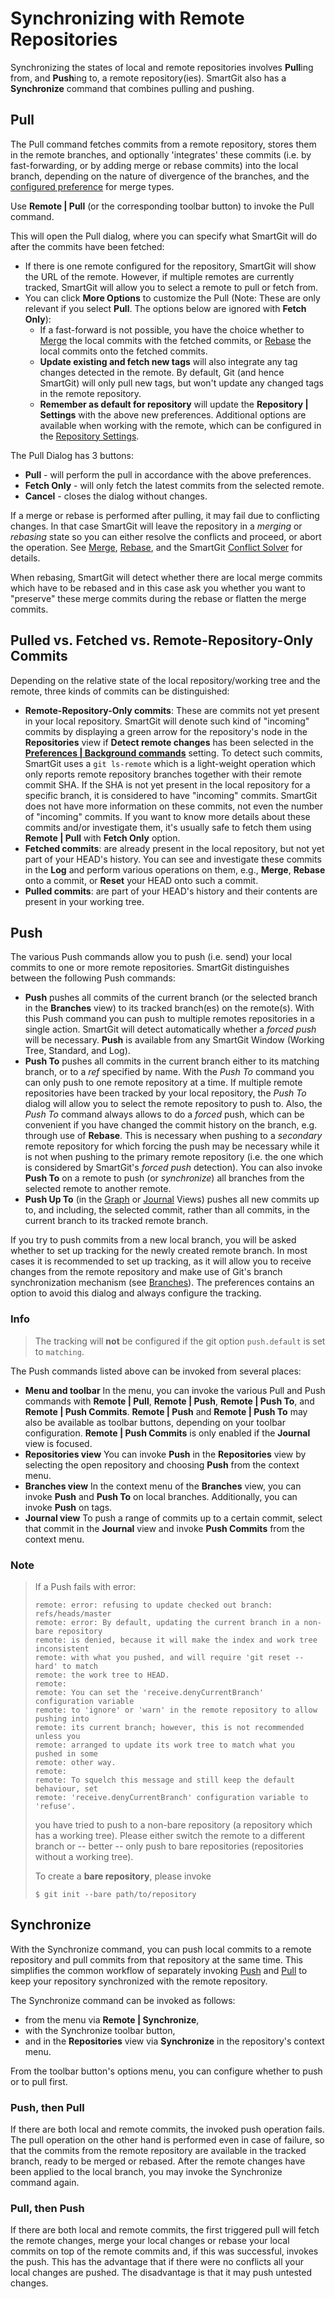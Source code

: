 # Synchronizing with Remote Repositories

Synchronizing the states of local and remote repositories involves **Pull**ing from, and **Push**ing to, a remote repository(ies).
SmartGit also has a **Synchronize** command that combines pulling and pushing.

## Pull

The Pull command fetches commits from a remote repository, stores them in the remote branches, and optionally 'integrates' these commits (i.e. by fast-forwarding, or by adding merge or rebase commits) into the local branch, depending on the nature of divergence of the branches, and the [configured preference](Repository-Settings.md#fetch-and-pull) for merge types.

Use **Remote \| Pull** (or the corresponding toolbar button) to invoke the Pull command.

This will open the Pull dialog, where you can specify what SmartGit will do after the commits have been fetched:

- If there is one remote configured for the repository, SmartGit will show the URL of the remote.
  However, if multiple remotes are currently tracked, SmartGit will allow you to select a remote to pull or fetch from.
- You can click **More Options** to customize the Pull (Note: These are only relevant if you select **Pull**. The options below are ignored with **Fetch Only**):
    - If a fast-forward is not possible, you have the choice whether to [Merge](../Branch/Merge.md) the local commits with the fetched commits, or [Rebase](../Branch/Rebase.md) the local commits onto the fetched commits.
    - **Update existing and fetch new tags** will also integrate any tag changes detected in the remote.
      By default, Git (and hence SmartGit) will only pull new tags, but won't update any changed tags in the remote repository.
    - **Remember as default for repository** will update the **Repository \| Settings** with the above new preferences. Additional options are available when working with the remote, which can be configured in the [Repository Settings](Repository-Settings.md).

The Pull Dialog has 3 buttons:

- **Pull** - will perform the pull in accordance with the above preferences.
- **Fetch Only** - will only fetch the latest commits from the selected remote.
- **Cancel** - closes the dialog without changes.

If a merge or rebase is performed after pulling, it may fail due to conflicting changes.
In that case SmartGit will leave the repository in a *merging* or *rebasing* state so you can either resolve the conflicts and proceed, or abort the operation.
See [Merge](../Branch/Merge.md), [Rebase](../Branch/Rebase.md), and the SmartGit [Conflict Solver](../Branch/Conflict-Solver.md) for details.

When rebasing, SmartGit will detect whether there are local merge commits which have to be rebased and in this case ask you whether you want to "preserve" these merge commits during the rebase or flatten the merge commits.

## Pulled vs. Fetched vs. Remote-Repository-Only Commits

Depending on the relative state of the local repository/working tree and the remote, three kinds of commits can be distinguished:

- **Remote-Repository-Only commits**: These are commits not yet present in your local repository.
  SmartGit will denote such kind of "incoming" commits by displaying a green arrow for the repository's node in the **Repositories** view if **Detect remote changes** has been selected in the [**Preferences \| Background commands**](../Preferences/Commands.md#background-commands) setting.
  To detect such commits, SmartGit uses a `git ls-remote` which is a light-weight operation which only reports remote repository branches together with their remote commit SHA.
  If the SHA is not yet present in the local repository for a specific branch, it is considered to have "incoming" commits.
  SmartGit does not have more information on these commits, not even the number of "incoming" commits.
  If you want to know more details about these commits and/or investigate them, it's usually safe to fetch them using **Remote \| Pull** with **Fetch Only** option.
- **Fetched commits**: are already present in the local repository, but not yet part of your HEAD's history.
  You can see and investigate these commits in the **Log** and perform various operations on them, e.g., **Merge**, **Rebase** onto a commit, or **Reset** your HEAD onto such a commit.
- **Pulled commits**: are part of your HEAD's history and their contents are present in your working tree.

## Push

The various Push commands allow you to push (i.e. send) your local commits to one or more remote repositories.
SmartGit distinguishes between the following Push commands:

- **Push** pushes all commits of the current branch (or the selected branch in the **Branches** view) to its tracked branch(es) on the remote(s).
  With this Push command you can push to multiple remotes repositories in a single action.
  SmartGit will detect automatically whether a *forced push* will be necessary.
  **Push** is available from any SmartGit Window (Working Tree, Standard, and Log).
- **Push To** pushes all commits in the current branch either to its matching branch, or to a *ref* specified by name.
  With the *Push To* command you can only push to one remote repository at a time.
  If multiple remote repositories have been tracked by your local repository, the *Push To* dialog will allow you to select the remote repository to push to.
  Also, the *Push To* command always allows to do a *forced* push, which can be convenient if you have changed the commit history on the branch, e.g. through use of **Rebase**.
  This is necessary when pushing to a *secondary* remote repository for which forcing the push may be necessary while it is not when pushing to the primary remote repository (i.e. the one which is considered by SmartGit's *forced push* detection).
  You can also invoke **Push To** on a remote to push (or *synchronize*) all branches from the selected remote to another remote.
- **Push Up To** (in the [Graph](../Graph-View.md) or [Journal](../Journal-View.md) Views) pushes all new commits up to, and including, the selected commit, rather than all commits, in the current branch to its tracked remote branch.

If you try to push commits from a new local branch, you will be asked whether to set up tracking for the newly created remote branch.
In most cases it is recommended to set up tracking, as it will allow you to receive changes from the remote repository and make use of Git's branch synchronization mechanism (see [Branches](../Branch/index.md)).
The preferences contains an option to avoid this dialog and always configure the tracking.

### Info

> The tracking will **not** be configured if the git option `push.default` is set to `matching`.

The Push commands listed above can be invoked from several places:

- **Menu and toolbar** In the menu, you can invoke the various Pull and Push commands with **Remote \| Pull**, **Remote \| Push**, **Remote \| Push To**, and **Remote \| Push Commits**.
  **Remote \| Push** and **Remote \| Push To** may also be available as toolbar buttons, depending on your toolbar configuration.
  **Remote \| Push Commits** is only enabled if the **Journal** view is focused.
- **Repositories view** You can invoke **Push** in the **Repositories** view by selecting the open repository and choosing **Push** from the context menu.
- **Branches view** In the context menu of the **Branches** view, you can invoke **Push** and **Push To** on local branches.
  Additionally, you can invoke **Push** on tags.
- **Journal view** To push a range of commits up to a certain commit, select that commit in the **Journal** view and invoke **Push Commits** from the context menu.

### Note

> If a Push fails with error:
>
>
>
>
> ``` text
> remote: error: refusing to update checked out branch: refs/heads/master
> remote: error: By default, updating the current branch in a non-bare repository
> remote: is denied, because it will make the index and work tree inconsistent
> remote: with what you pushed, and will require 'git reset --hard' to match
> remote: the work tree to HEAD.
> remote:
> remote: You can set the 'receive.denyCurrentBranch' configuration variable
> remote: to 'ignore' or 'warn' in the remote repository to allow pushing into
> remote: its current branch; however, this is not recommended unless you
> remote: arranged to update its work tree to match what you pushed in some
> remote: other way.
> remote:
> remote: To squelch this message and still keep the default behaviour, set
> remote: 'receive.denyCurrentBranch' configuration variable to 'refuse'.
> ```
>
>
>
> you have tried to push to a non-bare repository (a repository which has a working tree).
> Please either switch the remote to a different branch or -- better -- only push to bare repositories (repositories without a working tree).
>
> To create a **bare repository**, please invoke
>
> `$ git init --bare path/to/repository`

## Synchronize

With the Synchronize command, you can push local commits to a remote repository and pull commits from that repository at the same time.
This simplifies the common workflow of separately invoking [Push](#push) and [Pull](#pull) to keep your repository synchronized with the remote repository.

The Synchronize command can be invoked as follows:

- from the menu via **Remote \| Synchronize**, 
- with the Synchronize toolbar button, 
- and in the **Repositories** view via **Synchronize** in the repository's context menu.

From the toolbar button's options menu, you can configure whether to push or to pull first.

### Push, then Pull

If there are both local and remote commits, the invoked push operation fails.
The pull operation on the other hand is performed even in case of failure, so that the commits from the remote repository are available in the tracked branch, ready to be merged or rebased.
After the remote changes have been applied to the local branch, you may invoke the Synchronize command again.

### Pull, then Push

If there are both local and remote commits, the first triggered pull will fetch the remote changes, merge your local changes or rebase your local commits on top of the remote commits and, if this was successful, invokes the push.
This has the advantage that if there were no conflicts all your local changes are pushed.
The disadvantage is that it may push untested changes.
